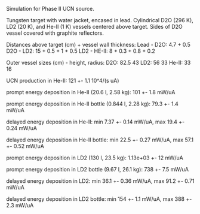 Simulation for Phase II UCN source.

Tungsten target with water jacket, encased in lead.
Cylindrical D2O (296 K), LD2 (20 K), and He-II (1 K) vessels centered above target.
Sides of D2O vessel covered with graphite reflectors.

Distances above target (cm) + vessel wall thickness:
Lead - D2O: 4.7 + 0.5
D2O - LD2: 15 + 0.5 + 1 + 0.5
LD2 - HE-II: 8 + 0.3 + 0.8 + 0.2

Outer vessel sizes (cm) - height, radius:
D2O: 82.5 43
LD2: 56 33
He-II: 33 16

UCN production in He-II:
121 +- 1.1 10^4/(s uA)

prompt energy deposition in He-II (20.6 l, 2.58 kg):
101 +- 1.8 mW/uA

prompt energy deposition in He-II bottle (0.844 l, 2.28 kg):
79.3 +- 1.4 mW/uA

delayed energy deposition in He-II:
min 7.37 +- 0.14 mW/uA, max 19.4 +- 0.24 mW/uA

delayed energy deposition in He-II bottle:
min 22.5 +- 0.27 mW/uA, max 57.1 +- 0.52 mW/uA

prompt energy deposition in LD2 (130 l, 23.5 kg):
1.13e+03 +- 12 mW/uA

prompt energy deposition in LD2 bottle (9.67 l, 26.1 kg):
738 +- 7.5 mW/uA

delayed energy deposition in LD2:
min 36.1 +- 0.36 mW/uA, max 91.2 +- 0.71 mW/uA

delayed energy deposition in LD2 bottle:
min 154 +- 1.1 mW/uA, max 388 +- 2.3 mW/uA

